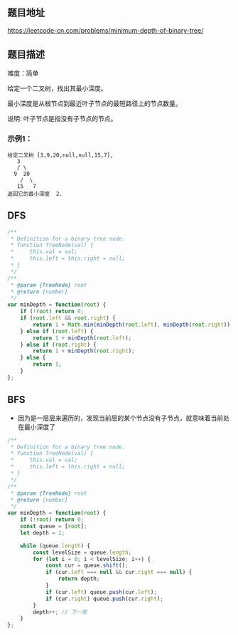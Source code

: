## 题目地址

https://leetcode-cn.com/problems/minimum-depth-of-binary-tree/

## 题目描述

难度：简单

给定一个二叉树，找出其最小深度。

最小深度是从根节点到最近叶子节点的最短路径上的节点数量。

说明: 叶子节点是指没有子节点的节点。

### 示例1：

```
给定二叉树 [3,9,20,null,null,15,7],
   3
   / \
  9  20
    /  \
   15   7
返回它的最小深度  2.
```

## DFS

```js
/**
 * Definition for a binary tree node.
 * function TreeNode(val) {
 *     this.val = val;
 *     this.left = this.right = null;
 * }
 */
/**
 * @param {TreeNode} root
 * @return {number}
 */
var minDepth = function(root) {
	if (!root) return 0;
	if (root.left && root.right) {
		return 1 + Math.min(minDepth(root.left), minDepth(root.right));
	} else if (root.left) {
		return 1 + minDepth(root.left);
	} else if (root.right) {
		return 1 + minDepth(root.right);
	} else {
		return 1;
	}
};
```

## BFS

- 因为是一层层来遍历的，发现当前层的某个节点没有子节点，就意味着当前处在最小深度了

```js
/**
 * Definition for a binary tree node.
 * function TreeNode(val) {
 *     this.val = val;
 *     this.left = this.right = null;
 * }
 */
/**
 * @param {TreeNode} root
 * @return {number}
 */
var minDepth = function(root) {
	if (!root) return 0;
	const queue = [root];
	let depth = 1;

	while (queue.length) {
		const levelSize = queue.length;
		for (let i = 0; i < levelSize; i++) {
			const cur = queue.shift();
			if (cur.left === null && cur.right === null) {
				return depth;
			}
			if (cur.left) queue.push(cur.left);
			if (cur.right) queue.push(cur.right);
		}
		depth++; // 下一层
	}
};
```

